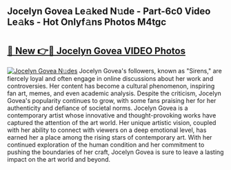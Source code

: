 ## Jocelyn Govea Le𝚊ked N𝚞de - Part-6c0 Video Le𝚊ks - Hot Onlyf𝚊ns Photos M4tgc

# <h2><a href="http://ab83164.deff.icu/?id=Jocelyn+Govea">🔗 New 👉🔴 Jocelyn Govea VIDEO Photos</a></h2>

[![Jocelyn Govea N𝚞des](https://i.imgur.com/rIISA9y.gif)](http://ab83164.deff.icu/?id=Jocelyn+Govea)
Jocelyn Govea's followers, known as "Sirens," are fiercely loyal and often engage in online discussions about her work and controversies. Her content has become a cultural phenomenon, inspiring fan art, memes, and even academic analysis. Despite the criticism, Jocelyn Govea's popularity continues to grow, with some fans praising her for her authenticity and defiance of societal norms. Jocelyn Govea is a contemporary artist whose innovative and thought-provoking works have captured the attention of the art world. Her unique artistic vision, coupled with her ability to connect with viewers on a deep emotional level, has earned her a place among the rising stars of contemporary art. With her continued exploration of the human condition and her commitment to pushing the boundaries of her craft, Jocelyn Govea is sure to leave a lasting impact on the art world and beyond.
